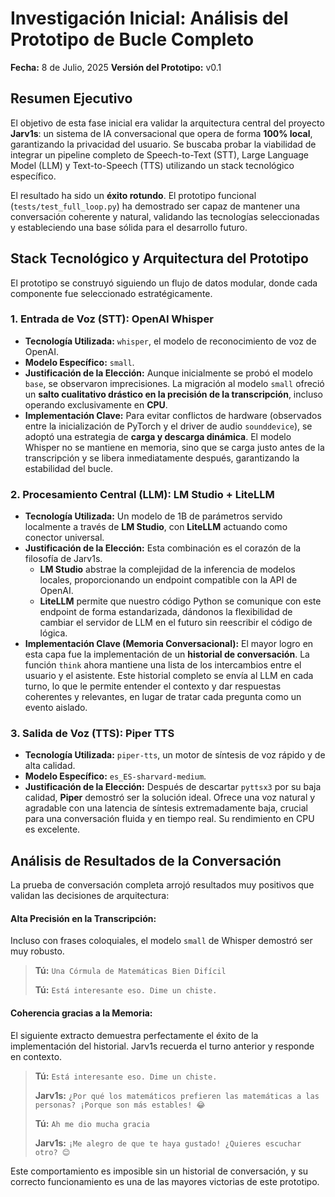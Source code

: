 # Investigación Inicial: Análisis del Prototipo de Bucle Completo

**Fecha:** 8 de Julio, 2025
**Versión del Prototipo:** v0.1

## Resumen Ejecutivo

El objetivo de esta fase inicial era validar la arquitectura central del proyecto **Jarv1s**: un sistema de IA conversacional que opera de forma **100% local**, garantizando la privacidad del usuario. Se buscaba probar la viabilidad de integrar un pipeline completo de Speech-to-Text (STT), Large Language Model (LLM) y Text-to-Speech (TTS) utilizando un stack tecnológico específico.

El resultado ha sido un **éxito rotundo**. El prototipo funcional (`tests/test_full_loop.py`) ha demostrado ser capaz de mantener una conversación coherente y natural, validando las tecnologías seleccionadas y estableciendo una base sólida para el desarrollo futuro.

## Stack Tecnológico y Arquitectura del Prototipo

El prototipo se construyó siguiendo un flujo de datos modular, donde cada componente fue seleccionado estratégicamente.

### 1. Entrada de Voz (STT): OpenAI Whisper

-   **Tecnología Utilizada:** `whisper`, el modelo de reconocimiento de voz de OpenAI.
-   **Modelo Específico:** `small`.
-   **Justificación de la Elección:** Aunque inicialmente se probó el modelo `base`, se observaron imprecisiones. La migración al modelo `small` ofreció un **salto cualitativo drástico en la precisión de la transcripción**, incluso operando exclusivamente en **CPU**.
-   **Implementación Clave:** Para evitar conflictos de hardware (observados entre la inicialización de PyTorch y el driver de audio `sounddevice`), se adoptó una estrategia de **carga y descarga dinámica**. El modelo Whisper no se mantiene en memoria, sino que se carga justo antes de la transcripción y se libera inmediatamente después, garantizando la estabilidad del bucle.

### 2. Procesamiento Central (LLM): LM Studio + LiteLLM

-   **Tecnología Utilizada:** Un modelo de 1B de parámetros servido localmente a través de **LM Studio**, con **LiteLLM** actuando como conector universal.
-   **Justificación de la Elección:** Esta combinación es el corazón de la filosofía de Jarv1s.
    -   **LM Studio** abstrae la complejidad de la inferencia de modelos locales, proporcionando un endpoint compatible con la API de OpenAI.
    -   **LiteLLM** permite que nuestro código Python se comunique con este endpoint de forma estandarizada, dándonos la flexibilidad de cambiar el servidor de LLM en el futuro sin reescribir el código de lógica.
-   **Implementación Clave (Memoria Conversacional):** El mayor logro en esta capa fue la implementación de un **historial de conversación**. La función `think` ahora mantiene una lista de los intercambios entre el usuario y el asistente. Este historial completo se envía al LLM en cada turno, lo que le permite entender el contexto y dar respuestas coherentes y relevantes, en lugar de tratar cada pregunta como un evento aislado.

### 3. Salida de Voz (TTS): Piper TTS

-   **Tecnología Utilizada:** `piper-tts`, un motor de síntesis de voz rápido y de alta calidad.
-   **Modelo Específico:** `es_ES-sharvard-medium`.
-   **Justificación de la Elección:** Después de descartar `pyttsx3` por su baja calidad, **Piper** demostró ser la solución ideal. Ofrece una voz natural y agradable con una latencia de síntesis extremadamente baja, crucial para una conversación fluida y en tiempo real. Su rendimiento en CPU es excelente.

## Análisis de Resultados de la Conversación

La prueba de conversación completa arrojó resultados muy positivos que validan las decisiones de arquitectura:

#### Alta Precisión en la Transcripción:
Incluso con frases coloquiales, el modelo `small` de Whisper demostró ser muy robusto.
> **Tú:** `Una Córmula de Matemáticas Bien Difícil`
>
> **Tú:** `Está interesante eso. Dime un chiste.`

#### Coherencia gracias a la Memoria:
El siguiente extracto demuestra perfectamente el éxito de la implementación del historial. Jarv1s recuerda el turno anterior y responde en contexto.
> **Tú:** `Está interesante eso. Dime un chiste.`
>
> **Jarv1s:** `¿Por qué los matemáticos prefieren las matemáticas a las personas? ¡Porque son más estables! 😂`
>
> **Tú:** `Ah me dio mucha gracia`
>
> **Jarv1s:** `¡Me alegro de que te haya gustado! ¿Quieres escuchar otro? 😊`

Este comportamiento es imposible sin un historial de conversación, y su correcto funcionamiento es una de las mayores victorias de este prototipo.
